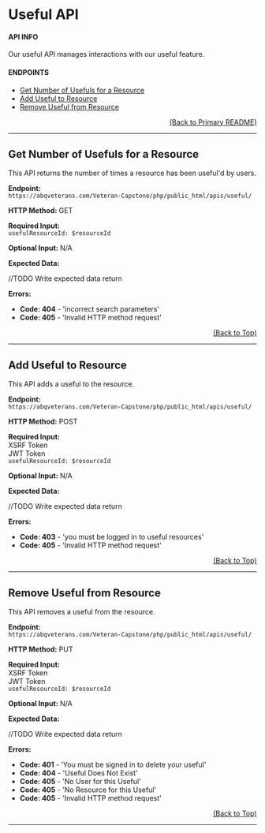 # Useful API

#### API INFO
Our useful API manages interactions with our useful feature.

#### ENDPOINTS
* [Get Number of Usefuls for a Resource](https://github.com/Veteran-Capstone-Group/Veteran-Resource-WebApp/tree/master/php/public_html/apis/useful#Get-Number-of-Usefuls-for-a-Resource)
* [Add Useful to Resource](https://github.com/Veteran-Capstone-Group/Veteran-Resource-WebApp/tree/master/php/public_html/apis/useful#Add-Useful-to-Resource)
* [Remove Useful from Resource](https://github.com/Veteran-Capstone-Group/Veteran-Resource-WebApp/tree/master/php/public_html/apis/useful#Remove-Useful-from-Resource)


[<p align="right">(Back to Primary README)</p>](https://github.com/Veteran-Capstone-Group/Veteran-Resource-WebApp#API-Documentation)

---

## Get Number of Usefuls for a Resource  

This API returns the number of times a resource has been useful'd by users.

**Endpoint:**   
`https://abqveterans.com/Veteran-Capstone/php/public_html/apis/useful/`

**HTTP Method:** GET   

**Required Input:**    
`usefulResourceId: $resourceId`        

**Optional Input:** N/A 

**Expected Data:** 

//TODO Write expected data return

 
**Errors:**   
* **Code: 404** - 'incorrect search parameters'  
* **Code: 405** - 'Invalid HTTP method request'  


[<p align="right">(Back to Top)</p>](https://github.com/Veteran-Capstone-Group/Veteran-Resource-WebApp/tree/master/php/public_html/apis/useful#Useful-API)

---

## Add Useful to Resource  

This API adds a useful to the resource.

**Endpoint:**   
`https://abqveterans.com/Veteran-Capstone/php/public_html/apis/useful/`

**HTTP Method:** POST   

**Required Input:**  
XSRF Token    
JWT Token  
`usefulResourceId: $resourceId`        

**Optional Input:** N/A 

**Expected Data:** 

//TODO Write expected data return

 
**Errors:**   
* **Code: 403** - 'you must be logged in to useful resources'    
* **Code: 405** - 'Invalid HTTP method request'  


[<p align="right">(Back to Top)</p>](https://github.com/Veteran-Capstone-Group/Veteran-Resource-WebApp/tree/master/php/public_html/apis/useful#Useful-API)

---

## Remove Useful from Resource  

This API removes a useful from the resource.

**Endpoint:**   
`https://abqveterans.com/Veteran-Capstone/php/public_html/apis/useful/`

**HTTP Method:** PUT   

**Required Input:**    
XSRF Token  
JWT Token  
`usefulResourceId: $resourceId`        

**Optional Input:** N/A 

**Expected Data:** 

//TODO Write expected data return

 
**Errors:**   
* **Code: 401** - 'You must be signed in to delete your useful'  
* **Code: 404** - 'Useful Does Not Exist'  
* **Code: 405** - 'No User for this Useful'  
* **Code: 405** - 'No Resource for this Useful'
* **Code: 405** - 'Invalid HTTP method request'  


[<p align="right">(Back to Top)</p>](https://github.com/Veteran-Capstone-Group/Veteran-Resource-WebApp/tree/master/php/public_html/apis/useful#Useful-API)

---